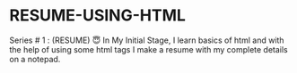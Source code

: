 # RESUME-USING-HTML
Series # 1 : (RESUME) 😇  In My Initial Stage, I learn basics of html and with the help of using some html tags I make a resume with my complete details on a notepad.
